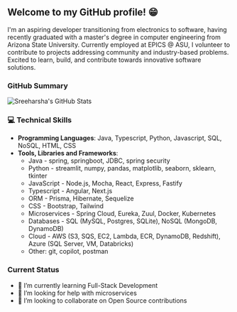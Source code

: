 ## Welcome to my GitHub profile! 😁
I'm an aspiring developer transitioning from electronics to software, having recently graduated with a master's degree in computer engineering from Arizona State University. Currently employed at EPICS @ ASU, I volunteer to contribute to projects addressing community and industry-based problems. Excited to learn, build, and contribute towards innovative software solutions.

<!-- Check out my repositories to see some of my latest projects. -->

### GitHub Summary
![Sreeharsha's GitHub Stats](https://github-readme-stats.vercel.app/api?username=sreeharsha-rav&show_icons=true&theme=transparent)

### 💻 Technical Skills
- **Programming Languages**: Java, Typescript, Python, Javascript, SQL, NoSQL, HTML, CSS
- **Tools, Libraries and Frameworks**:
  - Java - spring, springboot, JDBC, spring security
  - Python - streamlit, numpy, pandas, matplotlib, seaborn, sklearn, tkinter
  - JavaScript - Node.js, Mocha, React, Express, Fastify
  - Typescript - Angular, Next.js
  - ORM - Prisma, Hibernate, Sequelize
  - CSS - Bootstrap, Tailwind
  - Microservices - Spring Cloud, Eureka, Zuul, Docker, Kubernetes
  - Databases - SQL (MySQL, Postgres, SQLite), NoSQL (MongoDB, DynamoDB)
  - Cloud - AWS (S3, SQS, EC2, Lambda, ECR, DynamoDB, Redshift), Azure (SQL Server, VM, Databricks)
  - Other: git, copilot, postman

### Current Status
- 🌱 I’m currently learning Full-Stack Development
- 🤔 I’m looking for help with microservices
- 👯 I’m looking to collaborate on Open Source contributions
<!--
**Sreeharsha98/Sreeharsha98** is a ✨ _special_ ✨ repository because its `README.md` (this file) appears on your GitHub profile.

Here are some ideas to get you started:

- 🔭 I’m currently working on ...
- 🌱 I’m currently learning ...
- 👯 I’m looking to collaborate on ...
- 🤔 I’m looking for help with ...
- 💬 Ask me about ...
- 📫 How to reach me: ...
- 😄 Pronouns: ...
- ⚡ Fun fact: ...
-->
